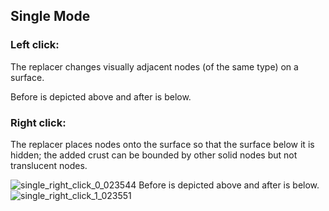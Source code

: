 ## Single Mode

### Left click:
The replacer changes visually adjacent nodes (of the same type) on a surface.


Before is depicted above and after is below.


### Right click:
The replacer places nodes onto the surface so that the surface below it is hidden; the added crust can be bounded by other solid nodes but not translucent nodes.

![single_right_click_0_023544](https://user-images.githubusercontent.com/161979/96200006-27d97200-0f59-11eb-9928-58491380fe15.png)
Before is depicted above and after is below.
![single_right_click_1_023551](https://user-images.githubusercontent.com/161979/96200007-28720880-0f59-11eb-8606-def11db1a184.png)
